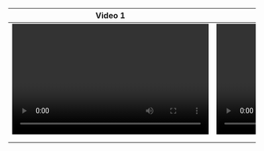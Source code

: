 | Video 1                                    | Video 2                                    |
|--------------------------------------------|--------------------------------------------|
| <video controls width="400" height="225"> | <video controls width="400" height="225"> |
|   <source src="video/day#1.mp4" type="video/mp4"> |   <source src="video2.mp4" type="video/mp4"> |
| </video>                                   | </video>                                   |


